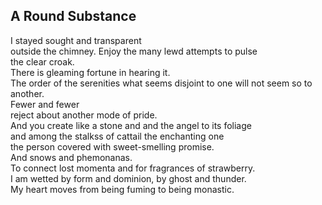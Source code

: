 A Round Substance
-----------------
I stayed sought and transparent  
outside the chimney. Enjoy the many lewd attempts to pulse  
the clear croak.  
There is gleaming fortune in hearing it.  
The order of the serenities what seems disjoint to one will not seem so to another.  
Fewer and fewer  
reject about another mode of pride.  
And you create like a stone and and the angel to its foliage  
and among the stalkss of cattail the enchanting one  
the person covered with sweet-smelling promise.  
And snows and phemonanas.  
To connect lost momenta and for fragrances of strawberry.  
I am wetted by form and dominion, by ghost and thunder.  
My heart moves from being fuming to being monastic.  

